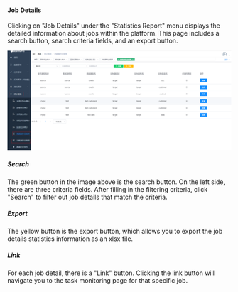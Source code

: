 #### Job Details

Clicking on "Job Details" under the "Statistics Report" menu displays the detailed information about jobs within the platform. This page includes a search button, search criteria fields, and an export button.

![image-20230621113251137](../../../images/whaleal-data-images/image-20230621113251137.png)

##### Search

The green button in the image above is the search button. On the left side, there are three criteria fields. After filling in the filtering criteria, click "Search" to filter out job details that match the criteria.

##### Export

The yellow button is the export button, which allows you to export the job details statistics information as an xlsx file.

##### Link

For each job detail, there is a "Link" button. Clicking the link button will navigate you to the task monitoring page for that specific job.
